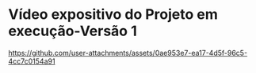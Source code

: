 # Vídeo expositivo do Projeto em execução-Versão 1
  https://github.com/user-attachments/assets/0ae953e7-ea17-4d5f-96c5-4cc7c0154a91
